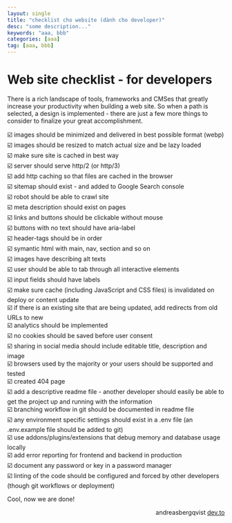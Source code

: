 ```yaml
---
layout: single
title: "checklist cho website (dành cho developer)"
desc: "some description..."
keywords: "aaa, bbb"
categories: [aaa]
tag: [aaa, bbb]
---
```


# Web site checklist - for developers

There is a rich landscape of tools, frameworks and CMSes that greatly increase your productivity when building a web site. So when a path is selected, a design is implemented - there are just a few more things to consider to finalize your great accomplishment.

☑️ images should be minimized and delivered in best possible format (webp)  
☑️ images should be resized to match actual size and be lazy loaded  
☑️ make sure site is cached in best way  
☑️ server should serve http/2 (or http/3)  
☑️ add http caching so that files are cached in the browser  
☑️ sitemap should exist - and added to Google Search console  
☑️ robot should be able to crawl site  
☑️ meta description should exist on pages  
☑️ links and buttons should be clickable without mouse  
☑️ buttons with no text should have aria-label  
☑️ header-tags should be in order  
☑️ symantic html with main, nav, section and so on  
☑️ images have describing alt texts  
☑️ user should be able to tab through all interactive elements  
☑️ input fields should have labels  
☑️ make sure cache (including JavaScript and CSS files) is invalidated on deploy or content update  
☑️ if there is an existing site that are being updated, add redirects from old URLs to new  
☑️ analytics should be implemented  
☑️ no cookies should be saved before user consent  
☑️ sharing in social media should include editable title, description and image  
☑️ browsers used by the majority or your users should be supported and tested  
☑️ created 404 page  
☑️ add a descriptive readme file - another developer should easily be able to get the project up and running with the information  
☑️ branching workflow in git should be documented in readme file  
☑️ any environment specific settings should exist in a .env file (an .env.example file should be added to git)  
☑️ use addons/plugins/extensions that debug memory and database usage locally  
☑️ add error reporting for frontend and backend in production  
☑️ document any password or key in a password manager  
☑️ linting of the code should be configured and forced by other developers (though git workflows or deployment)

Cool, now we are done!

<div style="text-align: right">andreasbergqvist <a href="https://dev.to/andreasbergqvist/web-site-checklist-for-developers-11ff">dev.to</a></div>

